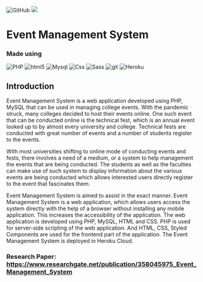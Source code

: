 ![GitHub](https://img.shields.io/github/license/Dantusaikamal/Event-management-web)
![](https://visitor-badge.glitch.me/badge?page_id=/Dantusaikamal.event)

# Event Management System
<h3>Made using</h3>
<p>
  <img alt="PHP" src="https://img.shields.io/badge/PHP-orange?style=flat-square&logo=php&logoColor=white" />
  <img alt="html5" src="https://img.shields.io/badge/-HTML5-E34F26?style=flat-square&logo=html5&logoColor=white" />
  <img alt="Mysql" src="https://img.shields.io/badge/MySQL-00000F?style=flat-square&logo=mysql&logoColor=white" />
  <img alt="Css" src="https://img.shields.io/badge/CSS-239120?&style=flat-square&logo=css3&logoColor=white" />
  <img alt="Sass" src="https://img.shields.io/badge/-Sass-CC6699?style=flat-square&logo=sass&logoColor=white" />
  <img alt="git" src="https://img.shields.io/badge/-Git-F05032?style=flat-square&logo=git&logoColor=white" />
  <img alt="Heroku" src="https://img.shields.io/badge/-Heroku-430098?style=flat-square&logo=heroku&logoColor=white" />
  
</p>

## Introduction

Event Management System is a web application developed using PHP, MySQL that can be used in managing college events. With the pandemic struck, many colleges decided to host their events online. One such event that can be conducted online is the technical fest, which is an annual event looked up to by almost every university and college. Technical fests are conducted with  great number of events and a number of students register to the events. 

With most universities shifting to online mode of conducting events and fests, there involves a need of a medium, or a system to help management the events that are being conducted. The students as well as the faculties can make use of such system to display information about the various events are being conducted which allows interested users directly register to the event that fascinates them.  

Event Management System is aimed to assist in the exact manner. Event Management System is a web application, which allows users access the system directly with the help of a browser without installing any mobile application. This increases the accessibility of the application. The web application is developed using PHP, MySQL, HTML and CSS. PHP is used for server-side scripting of the web application. And HTML, CSS, Styled Components are used for the frontend part of the application. The Event Management System is deployed in Heroku Cloud. 

### Research Paper: https://www.researchgate.net/publication/358045975_Event_Management_System

